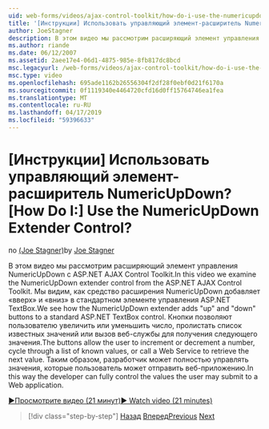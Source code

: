 ```yaml
---
uid: web-forms/videos/ajax-control-toolkit/how-do-i-use-the-numericupdown-extender-control
title: '[Инструкции] Использовать управляющий элемент-расширитель NumericUpDown? | Документы Майкрософт'
author: JoeStagner
description: В этом видео мы рассмотрим расширяющий элемент управления NumericUpDown с ASP.NET AJAX Control Toolkit. Мы видим, как средство расширения NumericUpDown добавляет «вверх» и «вниз»...
ms.author: riande
ms.date: 06/12/2007
ms.assetid: 2aee17e4-06d1-4875-985e-8fb817dc8bcd
msc.legacyurl: /web-forms/videos/ajax-control-toolkit/how-do-i-use-the-numericupdown-extender-control
msc.type: video
ms.openlocfilehash: 695ade1162b26556304f2df28f0ebf0d21f6170a
ms.sourcegitcommit: 0f1119340e4464720cfd16d0ff15764746ea1fea
ms.translationtype: MT
ms.contentlocale: ru-RU
ms.lasthandoff: 04/17/2019
ms.locfileid: "59396633"
---
```

# <a name="how-do-i-use-the-numericupdown-extender-control"></a><span data-ttu-id="5cabc-105">[Инструкции] Использовать управляющий элемент-расширитель NumericUpDown?</span><span class="sxs-lookup"><span data-stu-id="5cabc-105">[How Do I:] Use the NumericUpDown Extender Control?</span></span>

<span data-ttu-id="5cabc-106">по [(Joe Stagner)](https://github.com/JoeStagner)</span><span class="sxs-lookup"><span data-stu-id="5cabc-106">by [Joe Stagner](https://github.com/JoeStagner)</span></span>

<span data-ttu-id="5cabc-107">В этом видео мы рассмотрим расширяющий элемент управления NumericUpDown с ASP.NET AJAX Control Toolkit.</span><span class="sxs-lookup"><span data-stu-id="5cabc-107">In this video we examine the NumericUpDown extender control from the ASP.NET AJAX Control Toolkit.</span></span> <span data-ttu-id="5cabc-108">Мы видим, как средство расширения NumericUpDown добавляет «вверх» и «вниз» в стандартном элементе управления ASP.NET TextBox.</span><span class="sxs-lookup"><span data-stu-id="5cabc-108">We see how the NumericUpDown extender adds "up" and "down" buttons to a standard ASP.NET TextBox control.</span></span> <span data-ttu-id="5cabc-109">Кнопки позволяют пользователю увеличить или уменьшить число, пролистать список известных значений или вызов веб-службы для получения следующего значения.</span><span class="sxs-lookup"><span data-stu-id="5cabc-109">The buttons allow the user to increment or decrement a number, cycle through a list of known values, or call a Web Service to retrieve the next value.</span></span> <span data-ttu-id="5cabc-110">Таким образом, разработчик может полностью управлять значения, которые пользователь может отправить веб-приложению.</span><span class="sxs-lookup"><span data-stu-id="5cabc-110">In this way the developer can fully control the values the user may submit to a Web application.</span></span>

[<span data-ttu-id="5cabc-111">&#9654;Просмотрите видео (21 минут)</span><span class="sxs-lookup"><span data-stu-id="5cabc-111">&#9654; Watch video (21 minutes)</span></span>](https://channel9.msdn.com/Blogs/ASP-NET-Site-Videos/how-do-i-use-the-numericupdown-extender-control)

> [!div class="step-by-step"]
> <span data-ttu-id="5cabc-112">[Назад](how-do-i-use-the-pagingbulletedlist-extender-control.md)
> [Вперед](how-do-i-use-the-aspnet-ajax-validatorcallout-extender.md)</span><span class="sxs-lookup"><span data-stu-id="5cabc-112">[Previous](how-do-i-use-the-pagingbulletedlist-extender-control.md)
[Next](how-do-i-use-the-aspnet-ajax-validatorcallout-extender.md)</span></span>
